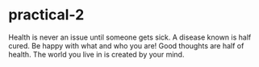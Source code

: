 # practical-2
Health is never an issue until someone gets sick.
A disease known is half cured.
Be happy with what and who you are!
Good thoughts are half of health.
The world you live in is created by your mind.
